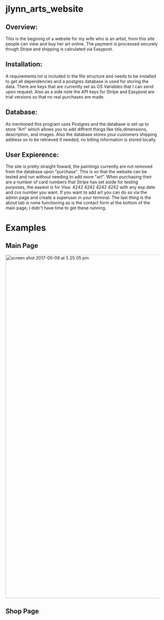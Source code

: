 # jlynn_arts_website

## Overview:

This is the begining of a website for my wife who is an artist, from this site people can view and buy her art online. The payment is
processed securely thrugh Stripe and shipping is calculated via Easypost.

## Installation:

A requirements.txt is included in the file structure and needs to be installed to get all dependencies and a postgres database is used 
for storing the data. There are keys that are currently set as OS Variables that I can send upon request. Also as a side note the API keys
for Stripe and Easypost are trial versions so that no real purchases are made.

## Database:

As mentioned this program uses Postgres and the database is set up to store "Art" which allows you to add diffrent things like title,dimensions,
description, and images. Also the database stores your customers shipping address so to be retrieved if needed, no billing information is stored
locally.

## User Expierence:

The site is pretty straight foward, the paintings currently are not removed from the database upon "purchase". This is so that the website can
be tested and run without needing to add more "art". When purchasing their are a number of card numbers that Stripe has set aside for testing
purposes, the easiest is for Visa: 4242 4242 4242 4242 with any exp date and cvs number you want. If you want to add art you can do so via the admin
page and create a superuser in your terminal. The last thing is the about tab is none functioning as is the contact form at the bottom of the 
main page, I didn't have time to get these running.

# Examples

## Main Page

<img width="1127" alt="screen shot 2017-05-09 at 5 25 05 pm" src="https://cloud.githubusercontent.com/assets/10622937/25875400/d366a738-34dc-11e7-8f23-d73315c63e50.png">

## Shop Page




